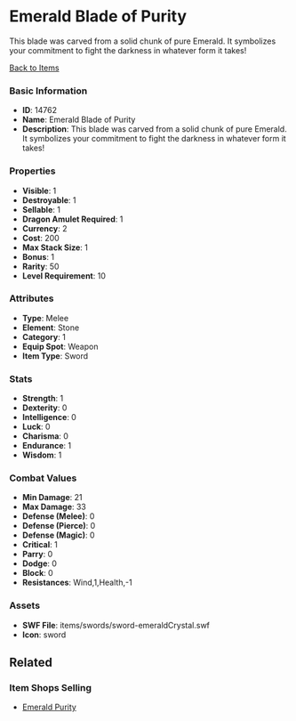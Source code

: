 # Emerald Blade of Purity

This blade was carved from a solid chunk of pure Emerald. It symbolizes your commitment to fight the darkness in whatever form it takes!

[Back to Items](../items.md)

### Basic Information

- **ID**: 14762
- **Name**: Emerald Blade of Purity
- **Description**: This blade was carved from a solid chunk of pure Emerald. It symbolizes your commitment to fight the darkness in whatever form it takes!

### Properties

- **Visible**: 1
- **Destroyable**: 1
- **Sellable**: 1
- **Dragon Amulet Required**: 1
- **Currency**: 2
- **Cost**: 200
- **Max Stack Size**: 1
- **Bonus**: 1
- **Rarity**: 50
- **Level Requirement**: 10

### Attributes

- **Type**: Melee
- **Element**: Stone
- **Category**: 1
- **Equip Spot**: Weapon
- **Item Type**: Sword

### Stats

- **Strength**: 1
- **Dexterity**: 0
- **Intelligence**: 0
- **Luck**: 0
- **Charisma**: 0
- **Endurance**: 1
- **Wisdom**: 1

### Combat Values

- **Min Damage**: 21
- **Max Damage**: 33
- **Defense (Melee)**: 0
- **Defense (Pierce)**: 0
- **Defense (Magic)**: 0
- **Critical**: 1
- **Parry**: 0
- **Dodge**: 0
- **Block**: 0
- **Resistances**: Wind,1,Health,-1

### Assets

- **SWF File**: items/swords/sword-emeraldCrystal.swf
- **Icon**: sword

## Related

### Item Shops Selling

- [Emerald Purity](../item-shops/468-emerald-purity.md)

